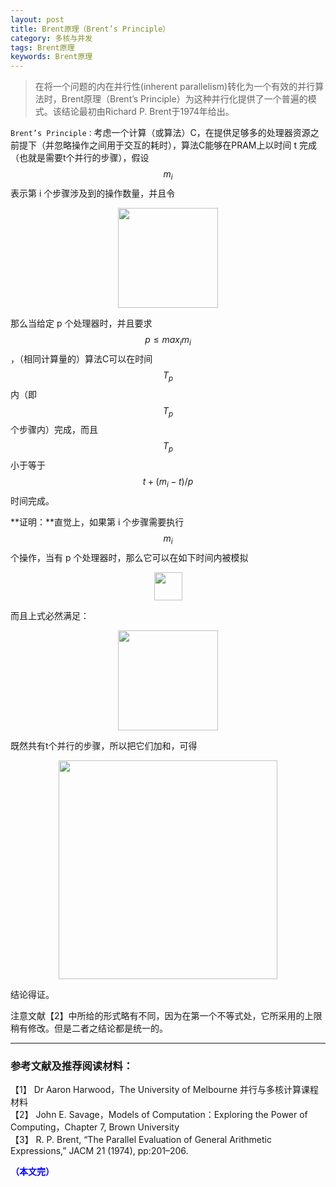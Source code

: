 ```yaml
---
layout: post
title: Brent原理（Brent’s Principle）
category: 多核与并发
tags: Brent原理
keywords: Brent原理
---
```


> 在将一个问题的内在并行性(inherent parallelism)转化为一个有效的并行算法时，Brent原理（Brent’s Principle）为这种并行化提供了一个普遍的模式。该结论最初由Richard P. Brent于1974年给出。

`Brent’s Principle：`考虑一个计算（或算法）C，在提供足够多的处理器资源之前提下（并忽略操作之间用于交互的耗时），算法C能够在PRAM上以时间 t 完成（也就是需要t个并行的步骤），假设$$m_i$$表示第 i 个步骤涉及到的操作数量，并且令

<p align="center">
<img src="https://fzuo.github.io/assets/img/parallel/parallel06.png" width="160">
</p>

那么当给定 p 个处理器时，并且要求 $$p\leq max_i m_i$$，（相同计算量的）算法C可以在时间 $$T_p$$ 内（即$$T_p$$个步骤内）完成，而且$$T_p$$小于等于 $$t+(m_i-t)/p$$ 时间完成。

**证明：**直觉上，如果第 i 个步骤需要执行 $$m_i$$ 个操作，当有 p 个处理器时，那么它可以在如下时间内被模拟

<p align="center">
<img src="https://fzuo.github.io/assets/img/parallel/parallel07.png" width="45">
</p>

而且上式必然满足：

<p align="center">
<img src="https://fzuo.github.io/assets/img/parallel/parallel08.png" width="160">
</p>

既然共有t个并行的步骤，所以把它们加和，可得

<p align="center">
<img src="https://fzuo.github.io/assets/img/parallel/parallel09.png" width="350">
</p>

结论得证。

注意文献【2】中所给的形式略有不同，因为在第一个不等式处，它所采用的上限稍有修改。但是二者之结论都是统一的。


-------------------------------------
### 参考文献及推荐阅读材料：

【1】 Dr Aaron Harwood，The University of Melbourne 并行与多核计算课程材料<br>
【2】 John E. Savage，Models of Computation：Exploring the Power of Computing，Chapter 7, Brown University<br>
【3】 R. P. Brent, “The Parallel Evaluation of General Arithmetic Expressions,” JACM 21 (1974), pp:201–206.<br>

<span style="color:blue">**（本文完）**</span>

<script>
MathJax.Hub.Queue(["Typeset",MathJax.Hub]);
</script>
